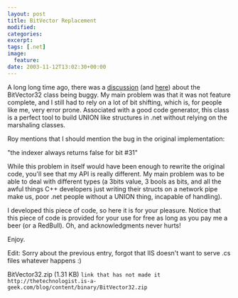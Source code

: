 ```yaml
---
layout: post
title: BitVector Replacement
modified:
categories:
excerpt:
tags: [.net]
image:
  feature:
date: 2003-11-12T13:02:30+00:00
---
```


A long long time ago, there was a [discussion](http://www.aspzone.com/posts/179.aspx)  (and [here](http://dotnetjunkies.com/weblog/sudhakar/posts/559.aspx)) about the BitVector32 class being buggy. My main problem was that it was not feature complete, and I still had to rely on a lot of bit shifting, which is, for people like me, very error prone. Associated with a good code generator, this class is a perfect tool to build UNION like structures in .net without relying on the marshaling classes.

Roy mentions that I should mention the bug in the original implementation:

"the indexer always returns false for bit #31"

While this problem in itself would have been enough to rewrite the original code, you'll see that my API is really different. My main problem was to be able to deal with different types (a 3bits value, 3 bools as bits, and all the awful things C++ developers just writing their structs on a network pipe make us, poor .net people without a UNION thing, incapable of handling).

I developed this piece of code, so here it is for your pleasure. Notice that this piece of code is provided for your use for free as long as you pay me a beer (or a RedBull). Oh, and acknowledgments never hurts!

Enjoy.

Edit: Sorry about the previous entry, forgot that IIS doesn't want to serve .cs files whatever happens :)

BitVector32.zip (1.31 KB)
`link that has not made it http://thetechnologist.is-a-geek.com/blog/content/binary/BitVector32.zip`
